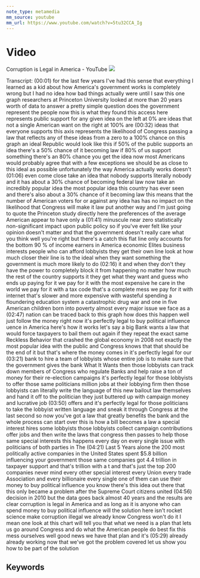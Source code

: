 ```yaml
---
note_type: metamedia
mm_source: youtube
mm_url: https://www.youtube.com/watch?v=5tu32CCA_Ig
---
```


# Video

Corruption is Legal in America - YouTube
![](https://www.youtube.com/watch?v=5tu32CCA_Ig)

Transcript:
(00:01) for the last few years I've had this sense that everything I learned as a kid about how America's government works is completely wrong but I had no idea how bad things actually were until I saw this one graph researchers at Princeton University looked at more than 20 years worth of data to answer a pretty simple question does the government represent the people now this is what they found this access here represents public support for any given idea on the left at 0% are ideas that not a single American want on the right at 100% are
(00:32) ideas that everyone supports this axis represents the likelihood of Congress passing a law that reflects any of these ideas from a zero to a 100% chance on this graph an ideal Republic would look like this if 50% of the public supports an idea there's a 50% chance of it becoming law if 80% of us support something there's an 80% chance you get the idea now most Americans would probably agree that with a few exceptions we should be as close to this ideal as possible unfortunately the way America actually works doesn't
(01:06) even come close take an idea that nobody supports literally nobody and it has about a 30% chance of becoming federal law now take an incredibly popular idea the most popular idea this country has ever seen and there's also about a 30% chance of it becoming law this means that the number of American voters for or against any idea has has no impact on the likelihood that Congress will make it law put another way and I'm just going to quote the Princeton study directly here the preferences of the average American appear to have only a
(01:41) minuscule near zero statistically non-significant impact upon public policy so if you've ever felt like your opinion doesn't matter and that the government doesn't really care what you think well you're right but there's a catch this flat line only accounts for the bottom 90 % of income earners in America economic Elites business interests people who can afford lobbyists they get their own line look at how much closer their line is to the ideal when they want something the government is much more likely to do
(02:16) it and when they don't they have the power to completely block it from happening no matter how much the rest of the country supports it they get what they want and guess who ends up paying for it we pay for it with the most expensive he care in the world we pay for it with a tax code that's a complete mess we pay for it with internet that's slower and more expensive with wasteful spending a floundering education system a catastrophic drug war and one in five American children born into poverty almost every major issue we face as a
(02:47) nation can be traced back to this graph how does this happen well just follow the money right now it's perfectly legal to buy political influence uence in America here's how it works let's say a big Bank wants a law that would force taxpayers to bail them out again if they repeat the exact same Reckless Behavior that crashed the global economy in 2008 not exactly the most popular idea with the public and Congress knows that that should be the end of it but that's where the money comes in it's perfectly legal for our
(03:21) bank to hire a team of lobbyists whose entire job is to make sure that the government gives the bank What It Wants then those lobbyists can track down members of Congress who regulate Banks and help raise a ton of money for their re-election campaigns it's perfectly legal for those lobbyists to offer those same politicians million jobs at their lobbying firm then those lobbyists can literally write the language of this new bailout law themselves and hand it off to the politician they just buttered up with campaign money and lucrative job
(03:50) offers and it's perfectly legal for those politicians to take the lobbyist written language and sneak it through Congress at the last second so now you've got a law that greatly benefits the bank and the whole process can start over this is how a bill becomes a law a special interest hires some lobbyists those lobbyists collect campaign contributions offer jobs and then write the laws that congress then passes to help those same special interests this happens every day on every single issue with politicians of both parties in The
(04:21) Last 5 Years alone the 200 most politically active companies in the United States spent $5.8 billion influencing your government those same companies got 4.4 trillion in taxpayer support and that's trillion with a t and that's just the top 200 companies never mind every other special interest every Union every trade Association and every billionaire every single one of them can use their money to buy political influence you know there's this idea out there that this only became a problem after the Supreme Court citizens united
(04:56) decision in 2010 but the data goes back almost 40 years and the results are clear corruption is legal in America and as long as it is anyone who can spend money to buy political influence will the solution here isn't rocket science make corruption illegal we already know Congress won't do it I mean one look at this chart will tell you that what we need is a plan that lets us go around Congress and do what the American people do best fix this mess ourselves well good news we have that plan and it's
(05:29) already already working now that we've got the problem covered let us show you how to be part of the  solution


## Keywords